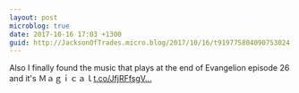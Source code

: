 ```yaml
---
layout: post
microblog: true
date: 2017-10-16 17:03 +1300
guid: http://JacksonOfTrades.micro.blog/2017/10/16/t919775804090753024.html
---
```

Also I finally found the music that plays at the end of Evangelion episode 26 and it's Ｍａｇｉｃａｌ[t.co/JfjRFfsgV...](https://t.co/JfjRFfsgVd)

